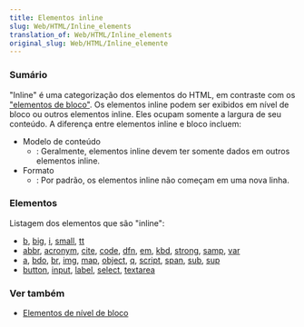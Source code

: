 ```yaml
---
title: Elementos inline
slug: Web/HTML/Inline_elements
translation_of: Web/HTML/Inline_elements
original_slug: Web/HTML/Inline_elemente
---
```

### Sumário

"Inline" é uma categorização dos elementos do HTML, em contraste com os ["elementos de bloco"](/pt-BR/docs/HTML/Block-level_elements). Os elementos inline podem ser exibidos em nível de bloco ou outros elementos inline. Eles ocupam somente a largura de seu conteúdo. A diferença entre elementos inline e bloco incluem:

- Modelo de conteúdo
  - : Geralmente, elementos inline devem ter somente dados em outros elementos inline.
- Formato
  - : Por padrão, os elementos inline não começam em uma nova linha.

### Elementos

Listagem dos elementos que são "inline":

- [b](/en/HTML/Element/b), [big](/en/HTML/Element/big), [i](/en/HTML/Element/i), [small](/en/HTML/Element/small), [tt](/en/HTML/Element/tt)
- [abbr](/en/HTML/Element/abbr), [acronym](/en/HTML/Element/acronym), [cite](/en/HTML/Element/cite), [code](/en/HTML/Element/code), [dfn](/en/HTML/Element/dfn), [em](/en/HTML/Element/em), [kbd](/en/HTML/Element/kbd), [strong](/en/HTML/Element/strong), [samp](/en/HTML/Element/samp), [var](/en/HTML/Element/var)
- [a](/en/HTML/Element/a), [bdo](/en/HTML/Element/bdo), [br](/en/HTML/Element/br), [img](/En/HTML/Element/Img), [map](/en/HTML/Element/map), [object](/en/HTML/Element/object), [q](/en/HTML/Element/q), [script](/En/HTML/Element/Script), [span](/en/HTML/Element/span), [sub](/en/HTML/Element/sub), [sup](/en/HTML/Element/sup)
- [button](/en/HTML/Element/button), [input](/en/HTML/Element/Input), [label](/en/HTML/Element/label), [select](/en/HTML/Element/select), [textarea](/en/HTML/Element/textarea)

### Ver também

- [Elementos de nível de bloco](/en/HTML/Block-level_elements)
